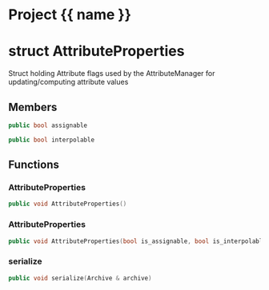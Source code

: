 <script setup>
import {useRoute} from 'vitepress'
const {path} = useRoute()
const tokens = path.split('/')
const words = tokens[2].split('-');
for (let i = 0; i < words.length; i++) {
    words[i] = words[i].charAt(0).toUpperCase() + words[i].slice(1);
    words[i] = words[i].replace('geode', 'Geode')
}
const name = words.join('-');
</script>
# Project {{ name }}

# struct AttributeProperties


 Struct holding Attribute flags used by the AttributeManager for updating/computing attribute values



## Members

```cpp
public bool assignable

```

```cpp
public bool interpolable

```



## Functions

### AttributeProperties

```cpp
public void AttributeProperties()
```


### AttributeProperties

```cpp
public void AttributeProperties(bool is_assignable, bool is_interpolable)
```


### serialize

```cpp
public void serialize(Archive & archive)
```




